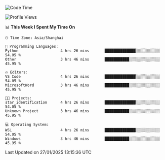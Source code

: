<!--START_SECTION:waka-->
![Code Time](http://img.shields.io/badge/Code%20Time-2%2C228%20hrs%205%20mins-blue)

![Profile Views](http://img.shields.io/badge/Profile%20Views-3-blue)

📊 **This Week I Spent My Time On** 

```text
🕑︎ Time Zone: Asia/Shanghai

💬 Programming Languages: 
Python                   4 hrs 26 mins       ██████████████░░░░░░░░░░░   54.05 % 
Other                    3 hrs 46 mins       ███████████░░░░░░░░░░░░░░   45.95 % 

🔥 Editors: 
VS Code                  4 hrs 26 mins       ██████████████░░░░░░░░░░░   54.05 % 
MicrosoftWord            3 hrs 46 mins       ███████████░░░░░░░░░░░░░░   45.95 % 

🐱‍💻 Projects: 
star_identification      4 hrs 26 mins       ██████████████░░░░░░░░░░░   54.05 % 
Unknown Project          3 hrs 46 mins       ███████████░░░░░░░░░░░░░░   45.95 % 

💻 Operating System: 
WSL                      4 hrs 26 mins       ██████████████░░░░░░░░░░░   54.05 % 
Windows                  3 hrs 46 mins       ███████████░░░░░░░░░░░░░░   45.95 % 
```


 Last Updated on 27/01/2025 13:15:36 UTC
<!--END_SECTION:waka-->